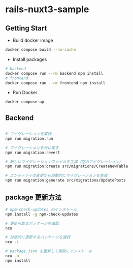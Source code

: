 # rails-nuxt3-sample

## Getting Start

- Build docker image

```bash
docker compose build --no-cache
```

- Install packages

```bash
# backend
docker compose run --rm backend npm install
# frontend
docker compose run --rm frontend npm install
```

- Run Docker

```bash
docker compose up
```

## Backend

```bash

# マイグレーションを実行
npm run migration:run

# マイグレーションを元に戻す
npm run migration:revert

# 新しいマイグレーションファイルを生成（空のマイグレーション）
npm run migration:create src/migrations/CreateNewTable

# エンティティの変更から自動的にマイグレーションを生成
npm run migration:generate src/migrations/UpdatePosts
```

## package 更新方法

```bash
# npm-check-updates のインストール
npm install -g npm-check-updates

# 更新可能なパッケージを確認
ncu

# 対話的に更新するパッケージを選択
ncu -i

# package.json を更新して実際にインストール
ncu -u
npm install
```
